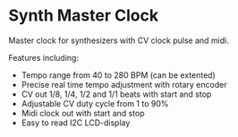 # Synth Master Clock
Master clock for synthesizers with CV clock pulse and midi.

Features including:<br>
- Tempo range from 40 to 280 BPM (can be extented)
- Precise real time tempo adjustment with rotary encoder
- CV out 1/8, 1/4, 1/2 and 1/1 beats with start and stop
- Adjustable CV duty cycle from 1 to 90%
- Midi clock out with start and stop
- Easy to read I2C LCD-display
